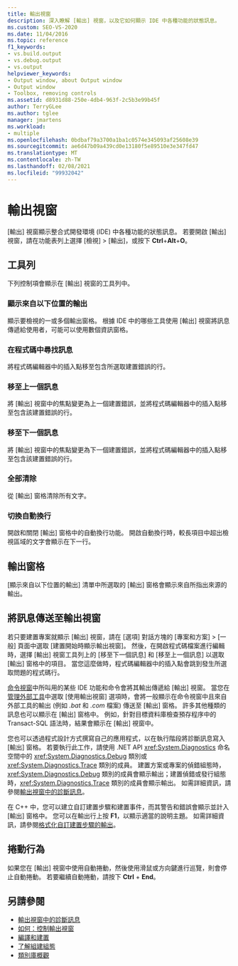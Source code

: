 ```yaml
---
title: 輸出視窗
description: 深入瞭解 [輸出] 視窗，以及它如何顯示 IDE 中各種功能的狀態訊息。
ms.custom: SEO-VS-2020
ms.date: 11/04/2016
ms.topic: reference
f1_keywords:
- vs.build.output
- vs.debug.output
- vs.output
helpviewer_keywords:
- Output window, about Output window
- Output window
- Toolbox, removing controls
ms.assetid: d8931d88-250e-4db4-963f-2c5b3e99b45f
author: TerryGLee
ms.author: tglee
manager: jmartens
ms.workload:
- multiple
ms.openlocfilehash: 0bdbaf79a3700a1ba1c0574e345093af25608e39
ms.sourcegitcommit: ae6d47b09a439cd0e13180f5e89510e3e347fd47
ms.translationtype: MT
ms.contentlocale: zh-TW
ms.lasthandoff: 02/08/2021
ms.locfileid: "99932042"
---
```

# <a name="output-window"></a>輸出視窗

[輸出] 視窗顯示整合式開發環境 (IDE) 中各種功能的狀態訊息。 若要開啟 [輸出] 視窗，請在功能表列上選擇 [檢視] >  [輸出]，或按下 **Ctrl**+**Alt**+**O**。

## <a name="toolbar"></a>工具列

下列控制項會顯示在 [輸出] 視窗的工具列中。

### <a name="show-output-from"></a>顯示來自以下位置的輸出

顯示要檢視的一或多個輸出窗格。 根據 IDE 中的哪些工具使用 [輸出] 視窗將訊息傳遞給使用者，可能可以使用數個資訊窗格。

### <a name="find-message-in-code"></a>在程式碼中尋找訊息

將程式碼編輯器中的插入點移至包含所選取建置錯誤的行。

### <a name="go-to-previous-message"></a>移至上一個訊息

將 [輸出] 視窗中的焦點變更為上一個建置錯誤，並將程式碼編輯器中的插入點移至包含該建置錯誤的行。

### <a name="go-to-next-message"></a>移至下一個訊息

將 [輸出] 視窗中的焦點變更為下一個建置錯誤，並將程式碼編輯器中的插入點移至包含該建置錯誤的行。

### <a name="clear-all"></a>全部清除

從 [輸出] 窗格清除所有文字。

### <a name="toggle-word-wrap"></a>切換自動換行

開啟和關閉 [輸出] 窗格中的自動換行功能。 開啟自動換行時，較長項目中超出檢視區域的文字會顯示在下一行。

## <a name="output-pane"></a>輸出窗格

[顯示來自以下位置的輸出] 清單中所選取的 [輸出] 窗格會顯示來自所指出來源的輸出。

## <a name="route-messages-to-the-output-window"></a>將訊息傳送至輸出視窗

若只要建置專案就顯示 [輸出] 視窗，請在 [選項] 對話方塊的 [專案和方案] > [一般] 頁面中選取 [建置開始時顯示輸出視窗]。 然後，在開啟程式碼檔案進行編輯時，選擇 [輸出] 視窗工具列上的 [移至下一個訊息] 和 [移至上一個訊息] 以選取 [輸出] 窗格中的項目。 當您這麼做時，程式碼編輯器中的插入點會跳到發生所選取問題的程式碼行。

[命令視窗](../../ide/reference/command-window.md)中所叫用的某些 IDE 功能和命令會將其輸出傳遞給 [輸出] 視窗。 當您在 [管理外部工具](../../ide/managing-external-tools.md)中選取 [使用輸出視窗] 選項時，會將一般顯示在命令視窗中且來自外部工具的輸出 (例如 *.bat* 和 *.com* 檔案) 傳送至 [輸出] 窗格。 許多其他種類的訊息也可以顯示在 [輸出] 窗格中。 例如，針對目標資料庫檢查預存程序中的 Transact-SQL 語法時，結果會顯示在 [輸出] 視窗中。

您也可以透過程式設計方式撰寫自己的應用程式，以在執行階段將診斷訊息寫入 [輸出] 窗格。 若要執行此工作，請使用 .NET API <xref:System.Diagnostics> 命名空間中的 <xref:System.Diagnostics.Debug> 類別或 <xref:System.Diagnostics.Trace> 類別的成員。 建置方案或專案的偵錯組態時，<xref:System.Diagnostics.Debug> 類別的成員會顯示輸出；建置偵錯或發行組態時，<xref:System.Diagnostics.Trace> 類別的成員會顯示輸出。 如需詳細資訊，請參閱[輸出視窗中的診斷訊息](../../debugger/diagnostic-messages-in-the-output-window.md)。

在 C++ 中，您可以建立自訂建置步驟和建置事件，而其警告和錯誤會顯示並計入 [輸出] 窗格中。 您可以在輸出行上按 **F1**，以顯示適當的說明主題。 如需詳細資訊，請參閱[格式化自訂建置步驟的輸出](/cpp/build/formatting-the-output-of-a-custom-build-step-or-build-event)。

## <a name="scroll-behavior"></a>捲動行為

如果您在 [輸出] 視窗中使用自動捲動，然後使用滑鼠或方向鍵進行巡覽，則會停止自動捲動。 若要繼續自動捲動，請按下 **Ctrl** + **End**。

## <a name="see-also"></a>另請參閱

- [輸出視窗中的診斷訊息](../../debugger/diagnostic-messages-in-the-output-window.md)
- [如何：控制輸出視窗](/previous-versions/ht6z4e28(v=vs.140))
- [編譯和建置](../../ide/compiling-and-building-in-visual-studio.md)
- [了解組建組態](../../ide/understanding-build-configurations.md)
- [類別庫概觀](/dotnet/standard/class-library-overview)
